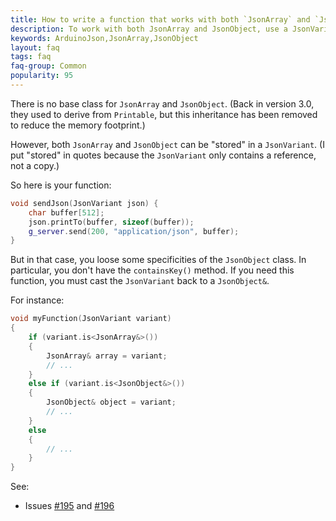 ```yaml
---
title: How to write a function that works with both `JsonArray` and `JsonObject`?
description: To work with both JsonArray and JsonObject, use a JsonVariant
keywords: ArduinoJson,JsonArray,JsonObject
layout: faq
tags: faq
faq-group: Common
popularity: 95
---
```


There is no base class for `JsonArray` and `JsonObject`.
(Back in version 3.0, they used to derive from `Printable`, but this inheritance has been removed to reduce the memory footprint.)

However, both `JsonArray` and `JsonObject` can be "stored" in a `JsonVariant`. (I put "stored" in quotes because the `JsonVariant` only contains a reference, not a copy.)

So here is your function:

```c++
void sendJson(JsonVariant json) {
    char buffer[512];
    json.printTo(buffer, sizeof(buffer));
    g_server.send(200, "application/json", buffer);
}
```

But in that case, you loose some specificities of the `JsonObject` class.
In particular, you don't have the `containsKey()` method.
If you need this function, you must cast the `JsonVariant` back to a `JsonObject&`.

For instance:

```c++
void myFunction(JsonVariant variant)
{
    if (variant.is<JsonArray&>())
    {
        JsonArray& array = variant;
        // ...
    }
    else if (variant.is<JsonObject&>())
    {
        JsonObject& object = variant;
        // ...
    }
    else
    {
        // ...
    }
}
```

See:

* Issues [#195](https://github.com/bblanchon/ArduinoJson/issues/195) and [#196](https://github.com/bblanchon/ArduinoJson/issues/196)
